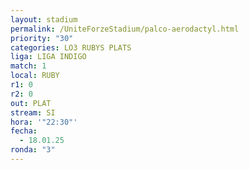 ```yaml
---
layout: stadium
permalink: /UniteForzeStadium/palco-aerodactyl.html
priority: "30"
categories: LO3 RUBYS PLATS
liga: LIGA INDIGO
match: 1
local: RUBY
r1: 0
r2: 0
out: PLAT
stream: SI
hora: '"22:30"'
fecha:
  - 18.01.25
ronda: "3"
---
```

